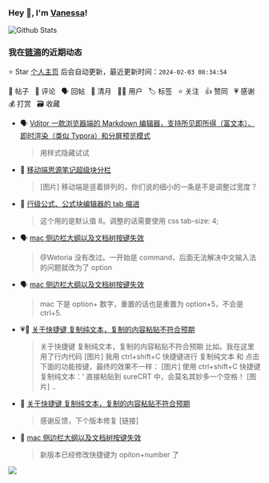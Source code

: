 ### Hey 👋, I'm [Vanessa](http://vanessa.b3log.org/)!

![Github Stats](https://github-readme-stats.vercel.app/api?username=Vanessa219&show_icons=true)

<!--events start -->

### 我在[链滴](https://ld246.com)的近期动态

⭐️ Star [个人主页](https://github.com/Vanessa219/Vanessa219) 后会自动更新，最近更新时间：`2024-02-03 08:34:54`

📝 帖子 &nbsp; 💬 评论 &nbsp; 🗣 回帖 &nbsp; 🌙 清月 &nbsp; 👨‍💻 用户 &nbsp; 🏷️ 标签 &nbsp; ⭐️ 关注 &nbsp; 👍 赞同 &nbsp; 💗 感谢 &nbsp; 💰 打赏 &nbsp; 🗃 收藏

* 🗣 [Vditor 一款浏览器端的 Markdown 编辑器，支持所见即所得（富文本）、即时渲染（类似 Typora）和分屏预览模式](https://ld246.com/article/1549638745630/comment/1706770728104#comments)

  > 用样式隐藏试试
* 💬 [移动端思源笔记超级块分栏](https://ld246.com/article/1706671324451/comment/1706750928008#comments)

  > [图片] 移动端是竖着排列的，你们说的细小的一条是不是调整过宽度？
* 💬 [行级公式、公式块编辑器的 tab 缩进](https://ld246.com/article/1702814433219/comment/1706713268156#comments)

  > 这个用的是默认值 8。调整的话需要使用 css tab-size: 4;
* 🗣 [mac 侧边栏大纲以及文档树按键失效](https://ld246.com/article/1706580766161/comment/1706626372792#comments)

  > @Wetoria 没有改过。一开始是 command，后面无法解决中文输入法的问题就改为了 option
* 🗣 [mac 侧边栏大纲以及文档树按键失效](https://ld246.com/article/1706580766161/comment/1706626372792#comments)

  > mac 下是 option+ 数字，重置的话也是重置为 option+5，不会是 ctrl+5.
* 💗📝 [关于快捷键 复制纯文本，复制的内容粘贴不符合预期](https://ld246.com/article/1706532942298)

  > 关于快捷键 复制纯文本，复制的内容粘贴不符合预期 比如。我在这里用了行内代码 [图片] 我用 ctrl+shift+C 快捷键进行 复制纯文本 和 点击下面的功能按键，最终的效果不一样： [图片] 使用 ctrl+shift+C 快捷键 复制纯文本：‘ 直接粘贴到 sureCRT 中，会莫名其妙多一个空格！ [图片]  ..
* 💬 [关于快捷键 复制纯文本，复制的内容粘贴不符合预期](https://ld246.com/article/1706532942298/comment/1706667684944#comments)

  > 感谢反馈，下个版本修复 [链接]
* 💬 [mac 侧边栏大纲以及文档树按键失效](https://ld246.com/article/1706580766161/comment/1706587483137#comments)

  > 新版本已经修改快捷键为 opiton+number 了


<!--events end -->

<a title="Hits" target="_blank" href="https://github.com/Vanessa219/Vanessa219"><img src="https://hits.b3log.org/Vanessa219/Vanessa219.svg"></a>
